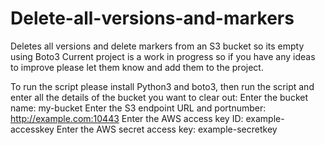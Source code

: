 # Delete-all-versions-and-markers
Deletes all versions and delete markers from an S3 bucket so its empty using Boto3
Current project is a work in progress so if you have any ideas to improve please let them know and add them to the project.

To run the script please install Python3 and boto3, then run the script and enter all the details of the bucket you want to clear out:
Enter the bucket name: my-bucket
Enter the S3 endpoint URL and portnumber: http://example.com:10443
Enter the AWS access key ID: example-accesskey
Enter the AWS secret access key: example-secretkey
